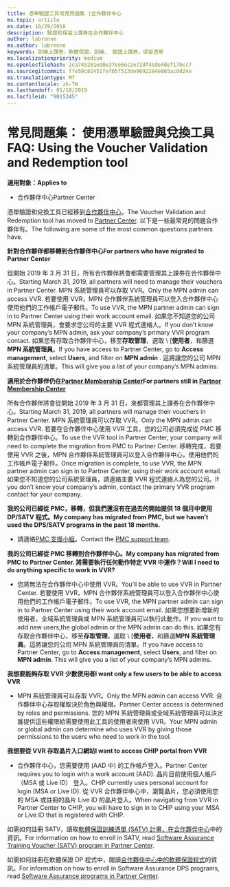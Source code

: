 ```yaml
---
title: 憑單驗證工具常見問題集 |合作夥伴中心
ms.topic: article
ms.date: 10/29/2018
description: 驗證和保留上課券在合作夥伴中心
author: labrenne
ms.author: labrenne
keywords: 訓練上課券，軟體保證，訓練、 驗證上課券，保留憑單
ms.localizationpriority: medium
ms.openlocfilehash: 2ca745281ed0e37ee6ec2e72df4ede4def17bcc7
ms.sourcegitcommit: ffe50c82451fef05f513de9092294e865ac0d24e
ms.translationtype: MT
ms.contentlocale: zh-TW
ms.lasthandoff: 01/18/2019
ms.locfileid: "9015345"
---
```

# <a name="faq-using-the-voucher-validation-and-redemption-tool"></a><span data-ttu-id="dc5f1-104">常見問題集： 使用憑單驗證與兌換工具</span><span class="sxs-lookup"><span data-stu-id="dc5f1-104">FAQ: Using the Voucher Validation and Redemption tool</span></span> 

**<span data-ttu-id="dc5f1-105">適用對象：</span><span class="sxs-lookup"><span data-stu-id="dc5f1-105">Applies to</span></span>**

- <span data-ttu-id="dc5f1-106">合作夥伴中心</span><span class="sxs-lookup"><span data-stu-id="dc5f1-106">Partner Center</span></span>

<span data-ttu-id="dc5f1-107">憑單驗證和兌換工具已經移到[合作夥伴中心](https://partner.microsoft.com/en-us/pcv/dashboard/overview)。</span><span class="sxs-lookup"><span data-stu-id="dc5f1-107">The Voucher Validation and Redemption tool has moved to [Partner Center](https://partner.microsoft.com/en-us/pcv/dashboard/overview).</span></span> <span data-ttu-id="dc5f1-108">以下是一些最常見的問題合作夥伴有。</span><span class="sxs-lookup"><span data-stu-id="dc5f1-108">The following are some of the most common questions partners have.</span></span> 

**<span data-ttu-id="dc5f1-109">針對合作夥伴都移轉到合作夥伴中心</span><span class="sxs-lookup"><span data-stu-id="dc5f1-109">For partners who have migrated to Partner Center</span></span>**

 <span data-ttu-id="dc5f1-110">從開始 2019 年 3 月 31 日，所有合作夥伴將會都需要管理其上課券在合作夥伴中心。</span><span class="sxs-lookup"><span data-stu-id="dc5f1-110">Starting March 31, 2019, all partners will need to manage their vouchers in Partner Center.</span></span> <span data-ttu-id="dc5f1-111">MPN 系統管理員可以存取 VVR。</span><span class="sxs-lookup"><span data-stu-id="dc5f1-111">Only the MPN admin can access VVR.</span></span> <span data-ttu-id="dc5f1-112">若要使用 VVR，MPN 合作夥伴系統管理員可以登入合作夥伴中心使用他們的工作帳戶電子郵件。</span><span class="sxs-lookup"><span data-stu-id="dc5f1-112">To use VVR, the MPN partner admin can sign in to Partner Center using their work account email.</span></span> <span data-ttu-id="dc5f1-113">如果您不知道您的公司 MPN 系統管理員，會要求您公司的主要 VVR 程式連絡人。</span><span class="sxs-lookup"><span data-stu-id="dc5f1-113">If you don’t know your company’s MPN admin, ask your company’s primary VVR program contact.</span></span>  <span data-ttu-id="dc5f1-114">如果您有存取合作夥伴中心，移至**存取管理**，選取 \ [**使用者**，和篩選**MPN 系統管理員**。</span><span class="sxs-lookup"><span data-stu-id="dc5f1-114">If you have access to Partner Center, go to **Access management**, select **Users**, and filter on **MPN admin** .</span></span> <span data-ttu-id="dc5f1-115">這將讓您的公司 MPN 系統管理員的清單。</span><span class="sxs-lookup"><span data-stu-id="dc5f1-115">This will give you a list of your company’s MPN admins.</span></span>  

**<span data-ttu-id="dc5f1-116">適用於合作夥伴仍在[Partner Membership Center](https://partner.microsoft.com/)</span><span class="sxs-lookup"><span data-stu-id="dc5f1-116">For partners still in [Partner Membership Center](https://partner.microsoft.com/)</span></span>**

<span data-ttu-id="dc5f1-117">所有合作夥伴將會從開始 2019 年 3 月 31 日，來都管理其上課券在合作夥伴中心。</span><span class="sxs-lookup"><span data-stu-id="dc5f1-117">Starting March 31, 2019, all partners will manage their vouchers in Partner Center.</span></span> <span data-ttu-id="dc5f1-118">MPN 系統管理員可以存取 VVR。</span><span class="sxs-lookup"><span data-stu-id="dc5f1-118">Only the MPN admin can access VVR.</span></span> <span data-ttu-id="dc5f1-119">若要在合作夥伴中心使用 VVR 工具，您的公司必須完成從 PMC 移轉到合作夥伴中心。</span><span class="sxs-lookup"><span data-stu-id="dc5f1-119">To use the VVR tool in Partner Center, your company will need to complete the migration from PMC to Partner Center.</span></span> <span data-ttu-id="dc5f1-120">移轉完成，若要使用 VVR 之後，MPN 合作夥伴系統管理員可以登入合作夥伴中心，使用他們的工作帳戶電子郵件。</span><span class="sxs-lookup"><span data-stu-id="dc5f1-120">Once migration is complete, to use VVR, the MPN partner admin can sign in to Partner Center, using their work account email.</span></span> <span data-ttu-id="dc5f1-121">如果您不知道您的公司系統管理員，請連絡主要 VVR 程式連絡人為您的公司。</span><span class="sxs-lookup"><span data-stu-id="dc5f1-121">If you don’t know your company’s admin, contact the primary VVR program contact for your company.</span></span>  


**<span data-ttu-id="dc5f1-122">我的公司已經從 PMC，移轉，但我們還沒有在過去的開始提供 18 個月中使用 DP/SATV 程式。</span><span class="sxs-lookup"><span data-stu-id="dc5f1-122">My company has migrated from PMC, but we haven’t used the DPS/SATV programs in the past 18 months.</span></span>**

- <span data-ttu-id="dc5f1-123">請連絡[PMC 支援小組](proghelp@microsoft.com)。</span><span class="sxs-lookup"><span data-stu-id="dc5f1-123">Contact the [PMC support team](proghelp@microsoft.com).</span></span> 


**<span data-ttu-id="dc5f1-124">我的公司已經從 PMC 移轉到合作夥伴中心。</span><span class="sxs-lookup"><span data-stu-id="dc5f1-124">My company has migrated from PMC to Partner Center.</span></span> <span data-ttu-id="dc5f1-125">將需要執行任何動作特定 VVR 中運作？</span><span class="sxs-lookup"><span data-stu-id="dc5f1-125">Will I need to do anything specific to work in VVR?</span></span>** 

- <span data-ttu-id="dc5f1-126">您將無法在合作夥伴中心中使用 VVR。</span><span class="sxs-lookup"><span data-stu-id="dc5f1-126">You’ll be able to use VVR in Partner Center.</span></span>  <span data-ttu-id="dc5f1-127">若要使用 VVR，MPN 合作夥伴系統管理員可以登入合作夥伴中心使用他們的工作帳戶電子郵件。</span><span class="sxs-lookup"><span data-stu-id="dc5f1-127">To use VVR, the MPN partner admin can sign in to Partner Center using their work account email.</span></span> <span data-ttu-id="dc5f1-128">如果您想要新增新的使用者，全域系統管理員或 MPN 系統管理員可以執行此動作。</span><span class="sxs-lookup"><span data-stu-id="dc5f1-128">If you want to add new users,the global admin or the MPN admin can do this.</span></span> <span data-ttu-id="dc5f1-129">如果您有存取合作夥伴中心，移至**存取管理**，選取 \ [**使用者**，和篩選**MPN 系統管理員**。這將讓您的公司 MPN 系統管理員的清單。</span><span class="sxs-lookup"><span data-stu-id="dc5f1-129">If you have access to Partner Center, go to **Access management**, select **Users**, and filter on **MPN admin**. This will give you a list of your company’s MPN admins.</span></span>  

**<span data-ttu-id="dc5f1-130">我想要能夠存取 VVR 少數使用者</span><span class="sxs-lookup"><span data-stu-id="dc5f1-130">I want only a few users to be able to access VVR</span></span>**

- <span data-ttu-id="dc5f1-131">MPN 系統管理員可以存取 VVR。</span><span class="sxs-lookup"><span data-stu-id="dc5f1-131">Only the MPN admin can access VVR.</span></span> <span data-ttu-id="dc5f1-132">合作夥伴中心存取權取決於角色與權限。</span><span class="sxs-lookup"><span data-stu-id="dc5f1-132">Partner Center access is determined by roles and permissions.</span></span> <span data-ttu-id="dc5f1-133">您的 MPN 系統管理員或全域系統管理員可以決定誰提供這些權限給需要使用此工具的使用者來使用 VVR。</span><span class="sxs-lookup"><span data-stu-id="dc5f1-133">Your MPN admin or global admin can determine who uses VVR by giving those permissions to the users who need to work in the tool.</span></span>

**<span data-ttu-id="dc5f1-134">我想要從 VVR 存取晶片入口網站</span><span class="sxs-lookup"><span data-stu-id="dc5f1-134">I want to access CHIP portal from VVR</span></span>**

- <span data-ttu-id="dc5f1-135">合作夥伴中心，您需要使用 (AAD 中) 的工作帳戶登入。</span><span class="sxs-lookup"><span data-stu-id="dc5f1-135">Partner Center requires you to login with a work account (AAD).</span></span>  <span data-ttu-id="dc5f1-136">晶片目前使用個人帳戶 （MSA 或 Live ID） 登入。</span><span class="sxs-lookup"><span data-stu-id="dc5f1-136">CHIP currently uses personal account for login (MSA or Live ID).</span></span>  <span data-ttu-id="dc5f1-137">從 VVR 合作夥伴中心中，瀏覽晶片，您必須使用您的 MSA 或註冊的晶片 Live ID 的晶片登入。</span><span class="sxs-lookup"><span data-stu-id="dc5f1-137">When navigating from VVR in Partner Center to CHIP, you will have to sign in to CHIP using your MSA or Live ID that is registered with CHIP.</span></span>

<span data-ttu-id="dc5f1-138">如需如何註冊 SATV，讀取[軟體保證訓練憑單 (SATV) 計畫，在合作夥伴中心](software-assurance-satv.md)中的資訊。</span><span class="sxs-lookup"><span data-stu-id="dc5f1-138">For information on how to enroll in SATV, read [Software Assurance Training Voucher (SATV) program in Partner Center](software-assurance-satv.md).</span></span>

<span data-ttu-id="dc5f1-139">如需如何註冊在軟體保證 DP 程式中，閱讀[合作夥伴中心中的軟體保證程式](software-assurance-dps.md)的資訊。</span><span class="sxs-lookup"><span data-stu-id="dc5f1-139">For information on how to enroll in Software Assurance DPS programs, read [Software Assurance programs in Partner Center](software-assurance-dps.md).</span></span>